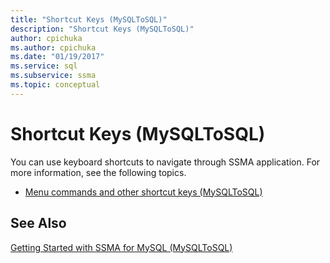 ```yaml
---
title: "Shortcut Keys (MySQLToSQL)"
description: "Shortcut Keys (MySQLToSQL)"
author: cpichuka
ms.author: cpichuka
ms.date: "01/19/2017"
ms.service: sql
ms.subservice: ssma
ms.topic: conceptual
---
```

# Shortcut Keys (MySQLToSQL)
You can use keyboard shortcuts to navigate through SSMA application. For more information, see the following topics.  
  
-   [Menu commands and other shortcut keys &#40;MySQLToSQL&#41;](../../ssma/mysql/menu-commands-and-other-shortcut-keys-mysqltosql.md)  
  
## See Also  
[Getting Started with SSMA for MySQL &#40;MySQLToSQL&#41;](../../ssma/mysql/getting-started-with-ssma-for-mysql-mysqltosql.md)  
  
